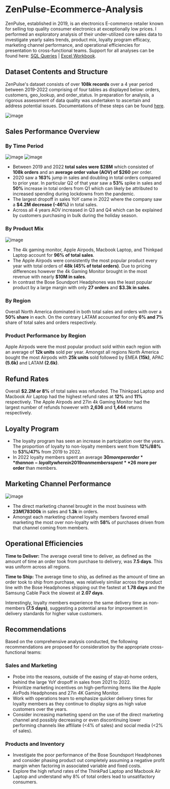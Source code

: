 # ZenPulse-Ecommerce-Analysis

ZenPulse, established in 2019, is an electronics E-commerce retailer known for selling top quality consumer electronics at exceptionally low prices. I performed an exploratory analysis of their under-utilized core sales data to investigate yearly sales trends, product mix, loyalty program efficacy, marketing channel performance, and operational efficiencies for presentation to cross-functional teams. Support for all analyses can be found here: [SQL Queries](https://github.com/mlatona17/ZenPulse-Ecommerce-Analysis/blob/main/sql_analysis/sql_queries.sql) | [Excel Workbook](https://github.com/mlatona17/ZenPulse-Ecommerce-Analysis/tree/main/excel_analysis).

## Dataset Contents and Structure

ZenPulse's dataset consists of over **108k records** over a 4 year period between 2019-2022 comprising of four tables as displayed below: orders, customers, geo_lookup, and order_status. In preparation for analysis, a rigorous assessment of data quality was undertaken to ascertain and address potential issues. Documentations of these steps can be found [here](https://github.com/mlatona17/ZenPulse-Ecommerce-Analysis/blob/main/cleaning_log.md).

![image](https://github.com/mlatona17/Electronic-Express-eCommerce-Analysis/assets/67985288/db27f1eb-4e48-4e04-bb76-28519240f1f4)


## Sales Performance Overview


### By Time Period

![image](https://github.com/mlatona17/ZenPulse-Ecommerce-Analysis/assets/67985288/86f1c938-2f4c-45aa-9743-e83a1e287be8)
![image](https://github.com/mlatona17/ZenPulse-Ecommerce-Analysis/assets/67985288/f9847f90-b401-4c3f-970b-1afb5f82e570)


- Between 2019 and 2022 **total sales were $28M** which consisted of **108k orders** and an **average order value (AOV) of $260** per order.
- 2020 saw a **163%** jump in sales and doubling in total orders compared to prior year. In particular Q2 of that year saw a **53%** spike in sales and **50%** increase in total orders from Q1 which can likely be attributed to increased spending during lockdowns from the pandemic.
- The largest dropoff in sales YoY came in 2022 where the company saw a **$4.2M decrease (-46%)** in total sales.
- Across all 4 years AOV increased in Q3 and Q4 which can be explained by customers purchasing in bulk during the holiday season.


### By Product Mix

![image](https://github.com/mlatona17/ZenPulse-Ecommerce-Analysis/assets/67985288/2e309f4b-b0d1-4ed2-b138-226bf87ca37f)



- The 4k gaming monitor, Apple Airpods, Macbook Laptop, and Thinkpad Laptop account for **96% of total sales**.
- The Apple Airpods were consistently the most popular product every year with total orders of **48k (45% of total orders)**. Due to pricing differences however the 4k Gaming Monitor brought in the most revenue with nearly **$10M in sales**.
- In contrast the Bose Soundport Headphones was the least popular product by a large margin with only **27 orders** and **$3.3k in sales**.

  
### By Region

Overall North America dominated in both total sales and orders with over a **50% share** in each. On the contrary LATAM accounted for only **6% and 7%** share of total sales and orders respectively.

### Product Performance by Region

Apple Airpods were the most popular product sold within each region with an average of **12k units** sold per year. Amongst all regions North America bought the most Airpods with **25k units** sold followed by EMEA **(15k)**, APAC **(5.6k)** and LATAM **(2.6k)**.


## Refund Rates

Overall **$2.2M or 8%** of total sales was refunded. The Thinkpad Laptop and Macbook Air Laptop had the highest refund rates at **12%** and **11%** respectively. The Apple Airpods and 27in 4k Gaming Monitor had the largest number of refunds however with **2,636** and **1,444** returns respectively.


## Loyalty Program

- The loyalty program has seen an increase in partcipation over the years. The proportion of loyalty to non-loyalty members went from **12%/88%** to **53%/47%** from 2019 to 2022.
- In 2022 loyalty members spent an average **$30 more per order** than non-loyalty where in 2019 non members spent **$26 more per order** than members.

## Marketing Channel Performance

![image](https://github.com/mlatona17/ZenPulse-Ecommerce-Analysis/assets/67985288/35f7a465-4b37-4c25-b229-a182097ad894)

- The direct marketing channel brought in the most business with **$23M (78%)** in sales and and **84k** orders while social media attracted lowest with **$300k** in sales and **1.3k** in orders.
- Amongst each marketing channel loyalty members favored email marketing the most over non-loyalty with **58%** of purchases driven from that channel coming from members. 


## Operational Efficiencies

**Time to Deliver:** The average overall time to deliver, as defined as the amount of time an order took from purchase to delivery, was **7.5 days**. This was uniform across all regions.

**Time to Ship:** The average time to ship, as defined as the amount of time an order took to ship from purchase, was relatively similiar across the product line with the Bose Headphones shipping out the fastest at **1.78 days** and the Samsung Cable Pack the slowest at **2.07 days**.

Interestingly, loyalty members experience the same delivery time as non-members **(7.5 days)**, suggesting a potential area for improvement in delivery standards for higher value customers.

## Recommendations
Based on the comprehensive analysis conducted, the following recommendations are proposed for consideration by the appropriate cross-functional teams:

### Sales and Marketing
- Probe into the reasons, outside of the easing of stay-at-home orders, behind the large YoY dropoff in sales from 2021 to 2022.
- Prioritize marketing incentives on high-performing items like the Apple AirPods Headphones and 27in 4K Gaming Monitor.
- Work with operations team to emphasize quicker delivery times for loyalty members as they continue to display signs as high value customers over the years.
- Consider increasing marketing spend on the use of the direct marketing channel and possibly decreasing or even discontinuing lower performing channels like affiliate (<4% of sales) and social media (<2% of sales).
 
### Products and Inventory
- Investigate the poor performance of the Bose Soundsport Headphones and consider phasing product out completely assuming a negative profit margin when factoring in associated variable and fixed costs.
- Explore the high refund rates of the ThinkPad Laptop and Macbook Air Laptop and understand why 8% of total orders lead to unsatifactory consumers.

